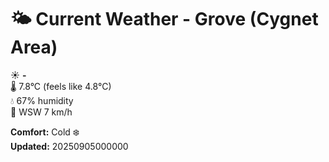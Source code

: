 # 🌤️ Current Weather - Grove (Cygnet Area)

☀️ **-**  
🌡️ 7.8°C (feels like 4.8°C)  
💧 67% humidity  
💨 WSW 7 km/h  

**Comfort:** Cold ❄️  
**Updated:** 20250905000000
